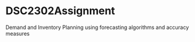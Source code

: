 # DSC2302Assignment
Demand and Inventory Planning using forecasting algorithms and accuracy measures
